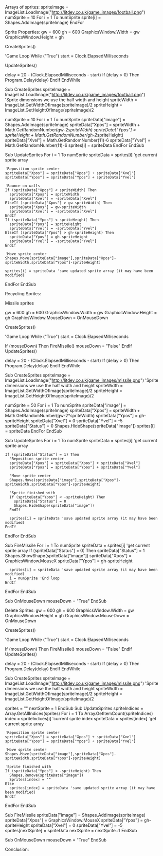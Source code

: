 Arrays of sprites:
spriteImage = ImageList.LoadImage("http://litdev.co.uk/game_images/football.png")
numSprite = 10
For i = 1 To numSprite
  sprite[i] = Shapes.AddImage(spriteImage)
EndFor

Sprite Properties:
gw = 600
gh = 600
GraphicsWindow.Width = gw
GraphicsWindow.Height = gh
 
CreateSprites()
 
'Game Loop
While ("True")
  start = Clock.ElapsedMilliseconds
  
  UpdateSprites()
  
  delay = 20 - (Clock.ElapsedMilliseconds - start)
  If (delay > 0) Then
    Program.Delay(delay)
  EndIf
EndWhile
 
Sub CreateSprites
  spriteImage = ImageList.LoadImage("http://litdev.co.uk/game_images/football.png")
  'Sprite dimensions we use the half width and height
  spriteWidth = ImageList.GetWidthOfImage(spriteImage)/2
  spriteHeight = ImageList.GetHeightOfImage(spriteImage)/2
  
  numSprite = 10
  For i = 1 To numSprite
    spriteData["image"] = Shapes.AddImage(spriteImage)
    spriteData["Xpos"] = spriteWidth + Math.GetRandomNumber(gw-2*spriteWidth)
    spriteData["Ypos"] = spriteHeight + Math.GetRandomNumber(gh-2*spriteHeight)
    spriteData["Xvel"] = Math.GetRandomNumber(11)-6
    spriteData["Yvel"] = Math.GetRandomNumber(11)-6
    sprites[i] = spriteData
  EndFor
EndSub
 
Sub UpdateSprites
  For i = 1 To numSprite
    spriteData = sprites[i] 'get current sprite array
    
    'Reposition sprite center
    spriteData["Xpos"] = spriteData["Xpos"] + spriteData["Xvel"]
    spriteData["Ypos"] = spriteData["Ypos"] + spriteData["Yvel"]
    
    'Bounce on walls
    If (spriteData["Xpos"] < spriteWidth) Then
      spriteData["Xpos"] = spriteWidth
      spriteData["Xvel"] = -spriteData["Xvel"]
    ElseIf (spriteData["Xpos"] > gw-spriteWidth) Then
      spriteData["Xpos"] = gw-spriteWidth
      spriteData["Xvel"] = -spriteData["Xvel"]
    EndIf
    If (spriteData["Ypos"] < spriteHeight) Then
      spriteData["Ypos"] = spriteHeight
      spriteData["Yvel"] = -spriteData["Yvel"]
    ElseIf (spriteData["Ypos"] > gh-spriteHeight) Then
      spriteData["Ypos"] = gh-spriteHeight
      spriteData["Yvel"] = -spriteData["Yvel"]
    EndIf
    
    'Move sprite center
    Shapes.Move(spriteData["image"],spriteData["Xpos"]-spriteWidth,spriteData["Ypos"]-spriteHeight)
    
    sprites[i] = spriteData 'save updated sprite array (it may have been modified)
  EndFor
EndSub

Recycling Sprites:

Missile sprites

gw = 600
gh = 600
GraphicsWindow.Width = gw
GraphicsWindow.Height = gh
GraphicsWindow.MouseDown = OnMouseDown
 
CreateSprites()
 
'Game Loop
While ("True")
  start = Clock.ElapsedMilliseconds
  
  If (mouseDown) Then
    FireMissile()
    mouseDown = "False"
  EndIf
  UpdateSprites()
  
  delay = 20 - (Clock.ElapsedMilliseconds - start)
  If (delay > 0) Then
    Program.Delay(delay)
  EndIf
EndWhile
 
Sub CreateSprites
  spriteImage = ImageList.LoadImage("http://litdev.co.uk/game_images/missile.png")
  'Sprite dimensions we use the half width and height
  spriteWidth = ImageList.GetWidthOfImage(spriteImage)/2
  spriteHeight = ImageList.GetHeightOfImage(spriteImage)/2
  
  numSprite = 50
  For i = 1 To numSprite
    spriteData["image"] = Shapes.AddImage(spriteImage)
    spriteData["Xpos"] = spriteWidth + Math.GetRandomNumber(gw-2*spriteWidth)
    spriteData["Ypos"] = gh-spriteHeight
    spriteData["Xvel"] = 0
    spriteData["Yvel"] = -5
    spriteData["Status"] = 0
    Shapes.HideShape(spriteData["image"])
    sprites[i] = spriteData
  EndFor
EndSub
 
Sub UpdateSprites
  For i = 1 To numSprite
    spriteData = sprites[i] 'get current sprite array
    
    If (spriteData["Status"] = 1) Then
      'Reposition sprite center
      spriteData["Xpos"] = spriteData["Xpos"] + spriteData["Xvel"]
      spriteData["Ypos"] = spriteData["Ypos"] + spriteData["Yvel"]
      
      'Move sprite center
      Shapes.Move(spriteData["image"],spriteData["Xpos"]-spriteWidth,spriteData["Ypos"]-spriteHeight)
      
      'Sprite finished with
      If (spriteData["Ypos"] < -spriteHeight) Then
        spriteData["Status"] = 0
        Shapes.HideShape(spriteData["image"])
      EndIf
      
      sprites[i] = spriteData 'save updated sprite array (it may have been modified)
    EndIf
  EndFor
EndSub
 
Sub FireMissile
  For i = 1 To numSprite
    spriteData = sprites[i] 'get current sprite array
    If (spriteData["Status"] = 0) Then
      spriteData["Status"] = 1
      Shapes.ShowShape(spriteData["image"])
      spriteData["Xpos"] = GraphicsWindow.MouseX
      spriteData["Ypos"] = gh-spriteHeight
      
      sprites[i] = spriteData 'save updated sprite array (it may have been modified)
      i = numSprite 'End loop
    EndIf
  EndFor
EndSub
 
Sub OnMouseDown
  mouseDown = "True"
EndSub

Delete Sprites:
gw = 600
gh = 600
GraphicsWindow.Width = gw
GraphicsWindow.Height = gh
GraphicsWindow.MouseDown = OnMouseDown
 
CreateSprites()
 
'Game Loop
While ("True")
  start = Clock.ElapsedMilliseconds
  
  If (mouseDown) Then
    FireMissile()
    mouseDown = "False"
  EndIf
  UpdateSprites()
  
  delay = 20 - (Clock.ElapsedMilliseconds - start)
  If (delay > 0) Then
    Program.Delay(delay)
  EndIf
EndWhile
 
Sub CreateSprites
  spriteImage = ImageList.LoadImage("http://litdev.co.uk/game_images/missile.png")
  'Sprite dimensions we use the half width and height
  spriteWidth = ImageList.GetWidthOfImage(spriteImage)/2
  spriteHeight = ImageList.GetHeightOfImage(spriteImage)/2
  
  sprites = ""
  nextSprite = 1
EndSub
Sub UpdateSprites
  spriteIndices = Array.GetAllIndices(sprites)
  For i = 1 To Array.GetItemCount(spriteIndices)
    index = spriteIndices[i] 'current sprite index
    spriteData = sprites[index] 'get current sprite array
    
    'Reposition sprite center
    spriteData["Xpos"] = spriteData["Xpos"] + spriteData["Xvel"]
    spriteData["Ypos"] = spriteData["Ypos"] + spriteData["Yvel"]
    
    'Move sprite center
    Shapes.Move(spriteData["image"],spriteData["Xpos"]-spriteWidth,spriteData["Ypos"]-spriteHeight)
    
    'Sprite finished with
    If (spriteData["Ypos"] < -spriteHeight) Then
      Shapes.Remove(spriteData["image"])
      Sprites[index] = ""
    Else        
      sprites[index] = spriteData 'save updated sprite array (it may have been modified)
    EndIf
  EndFor
EndSub

Sub FireMissile
  spriteData["image"] = Shapes.AddImage(spriteImage)
  spriteData["Xpos"] = GraphicsWindow.MouseX
  spriteData["Ypos"] = gh-spriteHeight
  spriteData["Xvel"] = 0
  spriteData["Yvel"] = -5
  sprites[nextSprite] = spriteData
  nextSprite = nextSprite+1
EndSub
 
Sub OnMouseDown
  mouseDown = "True"
EndSub

Conclusion:

